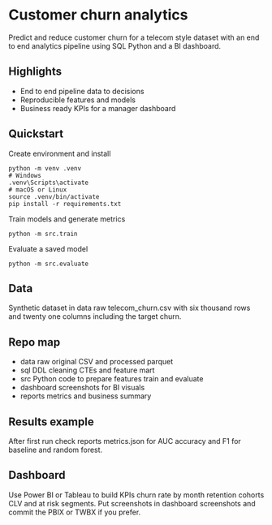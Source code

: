 
# Customer churn analytics

Predict and reduce customer churn for a telecom style dataset with an end to end analytics pipeline using SQL Python and a BI dashboard.

## Highlights
- End to end pipeline data to decisions
- Reproducible features and models
- Business ready KPIs for a manager dashboard

## Quickstart
Create environment and install
```
python -m venv .venv
# Windows
.venv\Scripts\activate
# macOS or Linux
source .venv/bin/activate
pip install -r requirements.txt
```

Train models and generate metrics
```
python -m src.train
```

Evaluate a saved model
```
python -m src.evaluate
```

## Data
Synthetic dataset in data raw telecom_churn.csv with six thousand rows and twenty one columns including the target churn.

## Repo map
- data raw original CSV and processed parquet
- sql DDL cleaning CTEs and feature mart
- src Python code to prepare features train and evaluate
- dashboard screenshots for BI visuals
- reports metrics and business summary

## Results example
After first run check reports metrics.json for AUC accuracy and F1 for baseline and random forest.

## Dashboard
Use Power BI or Tableau to build KPIs churn rate by month retention cohorts CLV and at risk segments. Put screenshots in dashboard screenshots and commit the PBIX or TWBX if you prefer.
